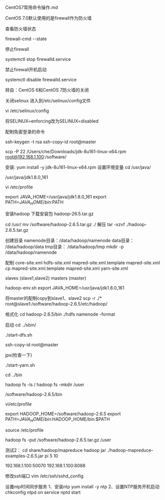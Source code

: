 CentOS7常用命令操作.md

CentOS 7.0默认使用的是firewall作为防火墙

查看防火墙状态

firewall-cmd --state

停止firewall

systemctl stop firewalld.service

禁止firewall开机启动

systemctl disable firewalld.service 

转自：CentOS 6和CentOS 7防火墙的关闭

关闭selinux 
进入到/etc/selinux/config文件

vi /etc/selinux/config

将SELINUX=enforcing改为SELINUX=disabled

配制免密登录的命令

ssh-keygen -t rsa 
ssh-copy-id root@master


scp -P 22 /Users/che/Downloads/jdk-8u161-linux-x64.rpm root@192.168.1.100:/software/

 安装: yum install -y jdk-8u161-linux-x64.rpm
 设置环境变量
 cd /usr/java/

 /usr/java/jdk1.8.0_161

 vi /etc/profile

 export JAVA_HOME=/usr/java/jdk1.8.0_161
 export PATH=$JAVA_HOME/bin:$PATH

安装hadoop 
下载安装包 
hadoop-26.5.tar.gz

cd /usr/
mv /software/hadoop-2.6.5.tar.gz  ./
解压
tar -xzvf ./hadoop-2.6.5.tar.gz

创建目录
   namenode目录：/data/hadoop/namenode
   data目录：    /data/hadoop/data
   tmp目录：     /data/hadoop/tmp
   mkdir -p /data/hadoop/namenode

配制
   core-site.xml
   hdfs-site.xml
   mapred-site.xml.template   mapred-site.xml
   cp mapred-site.xml.template   mapred-site.xml
   yarn-site.xml 

   slaves   (slave1,slave2)
   masters  (master)

   hadoop-env.sh
   export JAVA_HOME=/usr/java/jdk1.8.0_161

   将master的配制copy到slave1、slave2
   scp -r ./* root@slave1:/software/hadoop-2.6.5/etc/hadoop/

 格式化
   cd hadoop-2.6.5/bin
   ./hdfs namenode -format

 启动
   cd ../sbin/

   ./start-dfs.sh

   ssh-copy-id root@master 

   jps(检查一下)

   ./start-yarn.sh

   cd ../bin

   hadoop fs -ls /
   hadoop fs -mkdir /user

   /software/hadoop-2.6.5/bin

   vi/etc/profile

   export HADOOP_HOME=/software/hadoop-2.6.5
   export PATH=$JAVA_HOME/bin:$HADOOP_HOME/bin:$PATH

   source /etc/profile

   hadoop fs -put /software/hadoop-2.6.5.tar.gz /user

   测试2：
   cd share/hadoop/mapreduce
   hadoop jar ./hadoop-mapreduce-examples-2.6.5.jar pi 5 10

   192.168.1.100:50070
   192.168.1.100:8088

   修改ssh端口
   vim /etc/ssh/sshd_config  

设置ntp时间同步服务 
1、安装ntp 
yum install -y ntp 
2、设置NTP服务开机启动 
chkconfig ntpd on 
service nptd start